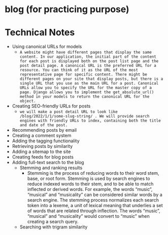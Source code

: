 # blog (for practicing purpose)

# Technical Notes
 - Using canonical URLs for models
   - `A website might have different pages that display the same content. In our application, the initial part
of the content for each post is displayed both on the post list page and the post detail page. A canonical
URL is the preferred URL for a resource. You can think of it as the URL of the most representative
page for specific content. There might be different pages on your site that display posts, but there is a
single URL that you use as the main URL for a post. Canonical URLs allow you to specify the URL for
the master copy of a page. Django allows you to implement the get_absolute_url() method in your
models to return the canonical URL for the object.`
 - Creating SEO-friendly URLs for posts 
   - `we will make a post detail URL to look like
/blog/2022/1/1/some-slug-string/ . We will provide search engines with friendly URLs
to index, containing both the title and date of the post.`
 - Recommending posts by email
 - Creating a comment system
 - Adding the tagging functionality
 - Retrieving posts by similarity
 - Adding a sitemap to the site
 - Creating feeds for blog posts
 - Adding full-text search to the blog
   - Stemming and ranking results
     - Stemming is the process of reducing words to their word stem, base, or root form. Stemming is used
by search engines to reduce indexed words to their stem, and to be able to match inflected or derived
words. For example, the words “music”, “musical” and “musicality” can be considered similar words
by a search engine. The stemming process normalizes each search token into a lexeme, a unit of
lexical meaning that underlies a set of words that are related through inflection. The words “music”,
“musical” and “musicality” would convert to “music” when creating a search query.
   - Searching with trigram similarity